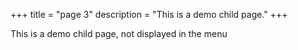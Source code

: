 +++
title = "page 3"
description = "This is a demo child page."
+++

This is a demo child page, not displayed in the menu